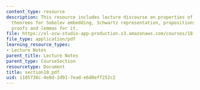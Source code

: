 ```yaml
---
content_type: resource
description: This resource includes lecture discourse on properties of Sobolev spaces,
  theorems for Sobolev embedding, Schwartz representation, propositions, corollaries,
  proofs and lemmas for it.
file: https://ol-ocw-studio-app-production.s3.amazonaws.com/courses/18-155-differential-analysis-fall-2004/1185738c4e8d2d917eade6d0eff252c2_section10.pdf
file_type: application/pdf
learning_resource_types:
- Lecture Notes
parent_title: Lecture Notes
parent_type: CourseSection
resourcetype: Document
title: section10.pdf
uid: 1185738c-4e8d-2d91-7ead-e6d0eff252c2
---
```

